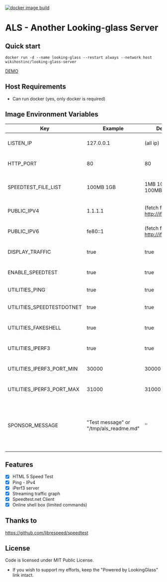 [![docker image build](https://github.com/wikihost-opensource/als/actions/workflows/docker-image.yml/badge.svg)](https://github.com/wikihost-opensource/als/actions/workflows/docker-image.yml)

# ALS - Another Looking-glass Server

## Quick start
```
docker run -d --name looking-glass --restart always --network host wikihostinc/looking-glass-server
```

[DEMO](http://lg.hk1-bgp.hkg.50network.com/)

## Host Requirements
 - Can run docker (yes, only docker is required)

## Image Environment Variables
| Key                       | Example                                | Default                         | Description                                                                             |
| ------------------------- | -------------------------------------- | ------------------------------- | --------------------------------------------------------------------------------------- |
| LISTEN_IP                 | 127.0.0.1                              | (all ip)                        | which IP address will be listen use                                                     |
| HTTP_PORT                 | 80                                     | 80                              | which HTTP port should use                                                              |
| SPEEDTEST_FILE_LIST       | 100MB 1GB                              | 1MB 10MB 100MB 1GB              | size of static test files, separate with space                                          |
| PUBLIC_IPV4               | 1.1.1.1                                | (fetch from http://ifconfig.co) | The IPv4 address of the server                                                          |
| PUBLIC_IPV6               | fe80::1                                | (fetch from http://ifconfig.co) | The IPv6 address of the server                                                          |
| DISPLAY_TRAFFIC           | true                                   | true                            | Toggle the streaming traffic graph                                                      |
| ENABLE_SPEEDTEST          | true                                   | true                            | Toggle the speedtest feature                                                            |
| UTILITIES_PING            | true                                   | true                            | Toggle the ping feature                                                                 |
| UTILITIES_SPEEDTESTDOTNET | true                                   | true                            | Toggle the speedtest.net feature                                                        |
| UTILITIES_FAKESHELL       | true                                   | true                            | Toggle the HTML Shell feature                                                           |
| UTILITIES_IPERF3          | true                                   | true                            | Toggle the iperf3 feature                                                               |
| UTILITIES_IPERF3_PORT_MIN | 30000                                  | 30000                           | iperf3 listen port range - from                                                         |
| UTILITIES_IPERF3_PORT_MAX | 31000                                  | 31000                           | iperf3 listen port range - to                                                           |
| SPONSOR_MESSAGE           | "Test message" or "/tmp/als_readme.md" | ''                              | Show server sponsor message (support markdown file, required mapping file to container) |


## Features
- [x] HTML 5 Speed Test
- [x] Ping - IPv4
- [x] iPerf3 server
- [x] Streaming traffic graph
- [x] Speedtest.net Client
- [x] Online shell box (limited commands)

## Thanks to
https://github.com/librespeed/speedtest

## License

Code is licensed under MIT Public License.

* If you wish to support my efforts, keep the "Powered by LookingGlass" link intact.
